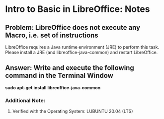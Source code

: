 # Intro to Basic in LibreOffice: Notes
## Problem: LibreOffice does not execute any Macro, i.e. set of instructions  
LibreOffice requires a Java runtime environment (JRE) to perform this task. Please install a JRE (and libreoffice-java-common) and restart LibreOffice.
## Answer: Write and execute the following command in the Terminal Window<br/>
<b>sudo apt-get install libreoffice-java-common</b>
### Additional Note:
1) Verified with the Operating System: LUBUNTU 20.04 (LTS)
